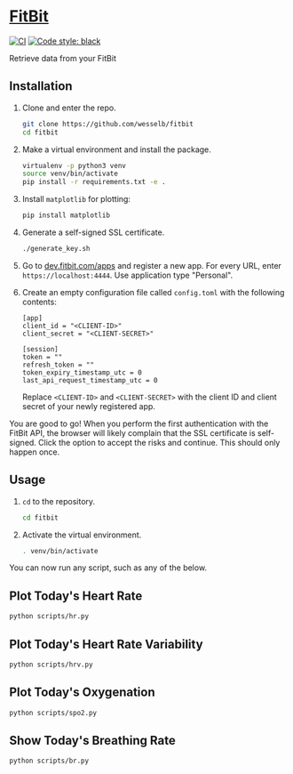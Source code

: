 # [FitBit](http://github.com/wesselb/fitbit)

[![CI](https://github.com/wesselb/fitbit/workflows/CI/badge.svg?branch=main)](https://github.com/wesselb/fitbit/actions?query=workflow%3ACI)
[![Code style: black](https://img.shields.io/badge/code%20style-black-000000.svg)](https://github.com/psf/black)

Retrieve data from your FitBit

## Installation

1. Clone and enter the repo.

    ```bash
    git clone https://github.com/wesselb/fitbit
    cd fitbit
    ```

2. Make a virtual environment and install the package.

    ```bash
    virtualenv -p python3 venv
    source venv/bin/activate
    pip install -r requirements.txt -e .
    ```
   
3. Install `matplotlib` for plotting:

    ```bash
    pip install matplotlib
    ```

4. Generate a self-signed SSL certificate.

    ```bash
    ./generate_key.sh
    ```
   
5. Go to [dev.fitbit.com/apps](dev.fitbit.com/apps) and register a new app.
    For every URL, enter `https://localhost:4444`.
    Use application type "Personal".

6. Create an empty configuration file called `config.toml` with the following contents:

    ```
    [app]
    client_id = "<CLIENT-ID>"
    client_secret = "<CLIENT-SECRET>"

    [session]
    token = ""
    refresh_token = ""
    token_expiry_timestamp_utc = 0
    last_api_request_timestamp_utc = 0
    ```
 
    Replace `<CLIENT-ID>` and `<CLIENT-SECRET>` with the client ID and client secret
    of your newly registered app.

You are good to go!
When you perform the first authentication with the FitBit API, the browser will likely
complain that the SSL certificate is self-signed.
Click the option to accept the risks and continue.
This should only happen once.


## Usage

1. `cd` to the repository.

    ```bash
    cd fitbit
    ```
   
2. Activate the virtual environment.
 
    ```bash
    . venv/bin/activate
    ```

You can now run any script, such as any of the below.

## Plot Today's Heart Rate

```bash
python scripts/hr.py
```

## Plot Today's Heart Rate Variability

```bash
python scripts/hrv.py
```

## Plot Today's Oxygenation

```bash
python scripts/spo2.py
```

## Show Today's Breathing Rate

```bash
python scripts/br.py
```

